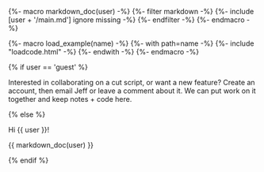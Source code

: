 {%- macro markdown_doc(user) -%}
  {%- filter markdown -%}
    {%- include [user + '/main.md'] ignore missing -%}
  {%- endfilter -%}
{%- endmacro -%}

{%- macro load_example(name) -%}
  {%- with path=name -%}
    {%- include "loadcode.html" -%}
  {%- endwith -%}
{%- endmacro -%}



{% if user == 'guest' %}

Interested in collaborating on a cut script, or want a new feature?
Create an account, then email Jeff or leave a comment about it.
We can put work on it together and keep notes + code here.

{% else %}

Hi {{ user }}!

<!-- TODO put the above blurb here unless the user main.md exists already -->

{{ markdown_doc(user) }}

{% endif %}

